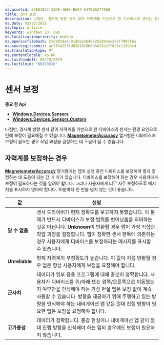 ```yaml
---
ms.assetid: ECE848C2-33DE-46B0-BAE7-647DB62779BB
title: 센서 보정
description: 나침반, 경사계 방향 센서 같이 자력계를 기반으로 한 디바이스의 센서는 환경 요인으로 인해 보정이 필요해질 수 있습니다.
ms.date: 03/22/2018
ms.topic: article
keywords: windows 10, uwp
ms.localizationpriority: medium
ms.openlocfilehash: 21e902daac01d8ed2645625320dec27bf7805fba
ms.sourcegitcommit: ac7f3422f8d83618f9b6b5615a37f8e5c115b3c4
ms.translationtype: MT
ms.contentlocale: ko-KR
ms.lasthandoff: 05/29/2019
ms.locfileid: "66370310"
---
```

# <a name="calibrate-sensors"></a>센서 보정


**중요 한 Api**

-   [**Windows.Devices.Sensors**](https://docs.microsoft.com/uwp/api/Windows.Devices.Sensors)
-   [**Windows.Devices.Sensors.Custom**](https://docs.microsoft.com/uwp/api/Windows.Devices.Sensors.Custom)

나침반, 경사계 방향 센서 같이 자력계를 기반으로 한 디바이스의 센서는 환경 요인으로 인해 보정이 필요해질 수 있습니다. [  **MagnetometerAccuracy**](https://docs.microsoft.com/uwp/api/Windows.Devices.Sensors.MagnetometerAccuracy) 열거형은 디바이스에 보정이 필요한 경우 작업 과정을 결정하는 데 도움이 될 수 있습니다.

## <a name="when-to-calibrate-the-magnetometer"></a>자력계를 보정하는 경우

[  **MagnetometerAccuracy**](https://docs.microsoft.com/uwp/api/Windows.Devices.Sensors.MagnetometerAccuracy) 열거형에는 앱이 실행 중인 디바이스를 보정해야 할지 결정하는 데 도움이 되는 값 네 개가 있습니다. 디바이스를 보정해야 하는 경우 사용자에게 보정이 필요하다는 것을 알려야 합니다. 그러나 사용자에게 너무 자주 보정하도록 메시지를 표시하지 않아야 합니다. 10분마다 한 번을 넘지 않는 것이 좋습니다.

| 값           | 설명    |
| ----------------- | ------------------- |
| **알 수 없음**     | 센서 드라이버가 현재 정확도를 보고하지 못했습니다. 이 문제가 반드시 디바이스가 보정 범위를 벗어났음을 의미하는 것은 아닙니다. **Unknown**이 반환될 경우 앱이 가장 적합한 작업 과정을 결정합니다. 앱이 정확한 센서 판독에 의존하는 경우 사용자에게 디바이스를 보정하라는 메시지를 표시할 수 있습니다. |
| **Unreliable**  | 현재 자력계의 부정확도가 높습니다. 이 값이 처음 반환될 경우 앱은 항상 사용자에게 보정을 요청해야 합니다. |
| **근사치** | 데이터가 일부 응용 프로그램에 대해 충분히 정확합니다. 사용자가 디바이스를 위/아래 또는 왼쪽/오른쪽으로 이동했는지 여부만을 인식해야 하는 가상 현실 앱은 보정 없이 계속 사용할 수 있습니다. 방향을 제공하기 위해 주행하고 있는 방향을 인식해야 하는 내비게이션 앱 같은 절대 진행 방향이 필요한 앱은 보정을 요청해야 합니다. |
| **고가용성**        | 데이터가 정확합니다. 증강 현실이나 내비게이션 앱 같이 절대 진행 방향을 인식해야 하는 앱의 경우에도 보정이 필요하지 않습니다. |